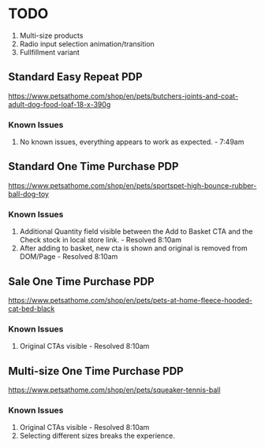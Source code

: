 # TODO
1. Multi-size products
2. Radio input selection animation/transition
3. Fullfillment variant


## Standard Easy Repeat PDP
https://www.petsathome.com/shop/en/pets/butchers-joints-and-coat-adult-dog-food-loaf-18-x-390g
### Known Issues
1. No known issues, everything appears to work as expected. - 7:49am

## Standard One Time Purchase PDP
https://www.petsathome.com/shop/en/pets/sportspet-high-bounce-rubber-ball-dog-toy
### Known Issues
1. Additional Quantity field visible between the Add to Basket CTA and the Check stock in local store link. - Resolved 8:10am
2. After adding to basket, new cta is shown and original is removed from DOM/Page - Resolved 8:10am

## Sale One Time Purchase PDP
https://www.petsathome.com/shop/en/pets/pets-at-home-fleece-hooded-cat-bed-black
### Known Issues
1. Original CTAs visible - Resolved 8:10am

## Multi-size One Time Purchase PDP
https://www.petsathome.com/shop/en/pets/squeaker-tennis-ball
### Known Issues
1. Original CTAs visible - Resolved 8:10am
2. Selecting different sizes breaks the experience.